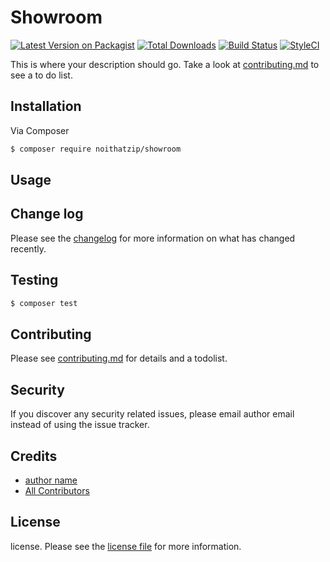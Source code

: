 # Showroom

[![Latest Version on Packagist][ico-version]][link-packagist]
[![Total Downloads][ico-downloads]][link-downloads]
[![Build Status][ico-travis]][link-travis]
[![StyleCI][ico-styleci]][link-styleci]

This is where your description should go. Take a look at [contributing.md](contributing.md) to see a to do list.

## Installation

Via Composer

``` bash
$ composer require noithatzip/showroom
```

## Usage

## Change log

Please see the [changelog](changelog.md) for more information on what has changed recently.

## Testing

``` bash
$ composer test
```

## Contributing

Please see [contributing.md](contributing.md) for details and a todolist.

## Security

If you discover any security related issues, please email author email instead of using the issue tracker.

## Credits

- [author name][link-author]
- [All Contributors][link-contributors]

## License

license. Please see the [license file](license.md) for more information.

[ico-version]: https://img.shields.io/packagist/v/noithatzip/showroom.svg?style=flat-square
[ico-downloads]: https://img.shields.io/packagist/dt/noithatzip/showroom.svg?style=flat-square
[ico-travis]: https://img.shields.io/travis/noithatzip/showroom/master.svg?style=flat-square
[ico-styleci]: https://styleci.io/repos/12345678/shield

[link-packagist]: https://packagist.org/packages/noithatzip/showroom
[link-downloads]: https://packagist.org/packages/noithatzip/showroom
[link-travis]: https://travis-ci.org/noithatzip/showroom
[link-styleci]: https://styleci.io/repos/12345678
[link-author]: https://github.com/noithatzip
[link-contributors]: ../../contributors
